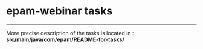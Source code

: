 # epam-webinar tasks
***
More precise description of the tasks is located in : 
**src/main/java/com/epam/README-for-tasks/**

